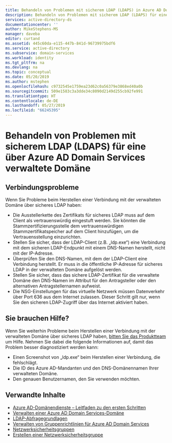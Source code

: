 ```yaml
---
title: Behandeln von Problemen mit sicherem LDAP (LDAPS) in Azure AD Domain Services | Microsoft-Dokumentation
description: Behandeln von Problemen mit sicherem LDAP (LDAPS) für eine über Azure AD Domain Services verwaltete Domäne
services: active-directory-ds
documentationcenter: ''
author: MikeStephens-MS
manager: daveba
editor: curtand
ms.assetid: 445c60da-e115-447b-841d-96739975bdf6
ms.service: active-directory
ms.subservice: domain-services
ms.workload: identity
ms.tgt_pltfrm: na
ms.devlang: na
ms.topic: conceptual
ms.date: 05/20/2019
ms.author: mstephen
ms.openlocfilehash: c9732545e1759ea23d62c0a56379e3868ed40a0b
ms.sourcegitcommit: 509e1583c3a3dde34c8090d2149d255cb92fe991
ms.translationtype: HT
ms.contentlocale: de-DE
ms.lasthandoff: 05/27/2019
ms.locfileid: "66245395"
---
```

# <a name="troubleshoot-secure-ldap-ldaps-for-an-azure-ad-domain-services-managed-domain"></a>Behandeln von Problemen mit sicherem LDAP (LDAPS) für eine über Azure AD Domain Services verwaltete Domäne

## <a name="connection-issues"></a>Verbindungsprobleme
Wenn Sie Probleme beim Herstellen einer Verbindung mit der verwalteten Domäne über sicheres LDAP haben:

* Die Ausstellerkette des Zertifikats für sicheres LDAP muss auf dem Client als vertrauenswürdig eingestuft werden. Sie könnten die Stammzertifizierungsstelle dem vertrauenswürdigen Stammzertifikatspeicher auf dem Client hinzufügen, um die Vertrauensstellung einzurichten.
* Stellen Sie sicher, dass der LDAP-Client (z.B. „ldp.exe“) eine Verbindung mit dem sicheren LDAP-Endpunkt mit einem DNS-Namen herstellt, nicht mit der IP-Adresse.
* Überprüfen Sie den DNS-Namen, mit dem der LDAP-Client eine Verbindung herstellt. Er muss in die öffentliche IP-Adresse für sicheres LDAP in der verwalteten Domäne aufgelöst werden.
* Stellen Sie sicher, dass das sichere LDAP-Zertifikat für die verwaltete Domäne den DNS-Namen im Attribut für den Antragsteller oder den alternativen Antragstellernamen aufweist.
* Die NSG-Einstellungen für das virtuelle Netzwerk müssen Datenverkehr über Port 636 aus dem Internet zulassen. Dieser Schritt gilt nur, wenn Sie den sicheren LDAP-Zugriff über das Internet aktiviert haben.


## <a name="need-help"></a>Sie brauchen Hilfe?
Wenn Sie weiterhin Probleme beim Herstellen einer Verbindung mit der verwalteten Domäne über sicheres LDAP haben, [bitten Sie das Produktteam](contact-us.md) um Hilfe. Nehmen Sie dabei die folgende Informationen auf, damit das Problem besser diagnostiziert werden kann:
* Einen Screenshot von „ldp.exe“ beim Herstellen einer Verbindung, die fehlschlägt.
* Die ID des Azure AD-Mandanten und den DNS-Domänennamen Ihrer verwalteten Domäne.
* Den genauen Benutzernamen, den Sie verwenden möchten.


## <a name="related-content"></a>Verwandte Inhalte
* [Azure AD-Domänendienste – Leitfaden zu den ersten Schritten](create-instance.md)
* [Verwalten einer Azure AD Domain Services-Domäne](manage-domain.md)
* [LDAP-Abfragegrundlagen](https://technet.microsoft.com/library/aa996205.aspx)
* [Verwalten von Gruppenrichtlinien für Azure AD Domain Services](manage-group-policy.md)
* [Netzwerksicherheitsgruppen](../virtual-network/security-overview.md)
* [Erstellen einer Netzwerksicherheitsgruppe](../virtual-network/tutorial-filter-network-traffic.md)
